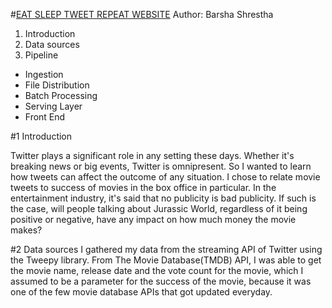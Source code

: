 
#[EAT SLEEP TWEET REPEAT WEBSITE](http://eatsleeptweetrepeat.itsbeta.com/index#home)
Author: Barsha Shrestha

1. Introduction
2. Data sources
3. Pipeline
  - Ingestion
  - File Distribution
  - Batch Processing
  - Serving Layer
  - Front End
  
#1 Introduction

Twitter plays a significant role in any setting these days. Whether it's breaking news or big events, Twitter is omnipresent. So I wanted to learn how tweets can affect the outcome of any situation. I chose to relate movie tweets to success of movies in the box office in particular. In the entertainment industry, it's said that no publicity is bad publicity. If such is the case, will people talking about Jurassic World, regardless of it being positive or negative, have any impact on how much money the movie makes?

#2 Data sources
I gathered my data from the streaming API of Twitter using the Tweepy library. From The Movie Database(TMDB) API, I was able to get the movie name, release date and the vote count for the movie, which I assumed to be a parameter for the success of the movie, because it was one of the few movie database APIs that got updated everyday. 




